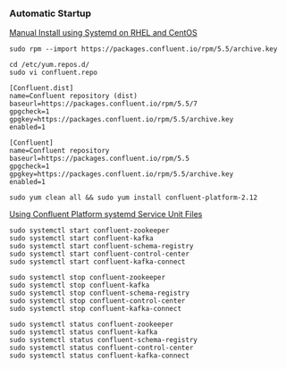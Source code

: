 ### Automatic Startup

[Manual Install using Systemd on RHEL and CentOS](https://docs.confluent.io/5.5.0/installation/installing_cp/rhel-centos.html#systemd-rhel-centos-install)

```
sudo rpm --import https://packages.confluent.io/rpm/5.5/archive.key
```

```
cd /etc/yum.repos.d/ 
sudo vi confluent.repo
```
```
[Confluent.dist]
name=Confluent repository (dist)
baseurl=https://packages.confluent.io/rpm/5.5/7
gpgcheck=1
gpgkey=https://packages.confluent.io/rpm/5.5/archive.key
enabled=1

[Confluent]
name=Confluent repository
baseurl=https://packages.confluent.io/rpm/5.5
gpgcheck=1
gpgkey=https://packages.confluent.io/rpm/5.5/archive.key
enabled=1
```

```
sudo yum clean all && sudo yum install confluent-platform-2.12
```

[Using Confluent Platform systemd Service Unit Files](https://docs.confluent.io/current/installation/scripted-install.html)

```
sudo systemctl start confluent-zookeeper
sudo systemctl start confluent-kafka
sudo systemctl start confluent-schema-registry
sudo systemctl start confluent-control-center
sudo systemctl start confluent-kafka-connect
```

```
sudo systemctl stop confluent-zookeeper
sudo systemctl stop confluent-kafka
sudo systemctl stop confluent-schema-registry
sudo systemctl stop confluent-control-center
sudo systemctl stop confluent-kafka-connect
```

```
sudo systemctl status confluent-zookeeper
sudo systemctl status confluent-kafka
sudo systemctl status confluent-schema-registry
sudo systemctl status confluent-control-center
sudo systemctl status confluent-kafka-connect
```
